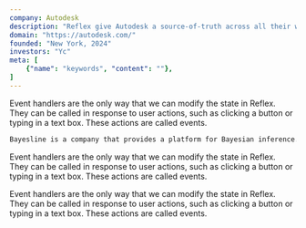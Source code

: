 ```yaml
---
company: Autodesk
description: "Reflex give Autodesk a source-of-truth across all their work."
domain: "https://autodesk.com/"
founded: "New York, 2024"
investors: "Yc"
meta: [
    {"name": "keywords", "content": ""},
]
---
```


Event handlers are the only way that we can modify the state in Reflex. They can be called in response to user actions, such as clicking a button or typing in a text box. These actions are called events.

```md quote Steve
Bayesline is a company that provides a platform for Bayesian inference.
```

Event handlers are the only way that we can modify the state in Reflex. They can be called in response to user actions, such as clicking a button or typing in a text box. These actions are called events.

Event handlers are the only way that we can modify the state in Reflex. They can be called in response to user actions, such as clicking a button or typing in a text box. These actions are called events.